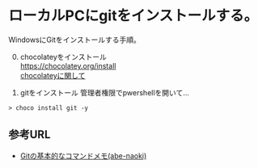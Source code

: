 # ローカルPCにgitをインストールする。

WindowsにGitをインストールする手順。

0. chocolateyをインストール  
https://chocolatey.org/install  
[chocolateyに関して](https://github.com/snjxnksm/javaenv/blob/master/steps/chocolatey_install.md)  

0. gitをインストール
管理者権限でpwershellを開いて...　　
```
> choco install git -y
```

## 参考URL

* [Gitの基本的なコマンドメモ(abe-naoki)](https://github.com/abe-naoki/ruby_practice/blob/master/doc/git_memo.md)
